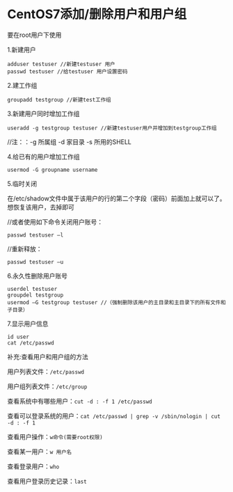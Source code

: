 
# CentOS7添加/删除用户和用户组 #

要在root用户下使用

1.新建用户 

    adduser testuser //新建testuser 用户 
    passwd testuser //给testuser 用户设置密码

2.建工作组 

    groupadd testgroup //新建test工作组

3.新建用户同时增加工作组
 
    useradd -g testgroup testuser //新建testuser用户并增加到testgroup工作组

//注：：-g 所属组 -d 家目录 -s 所用的SHELL

4.给已有的用户增加工作组 

    usermod -G groupname username

5.临时关闭 

在/etc/shadow文件中属于该用户的行的第二个字段（密码）前面加上就可以了。想恢复该用户，去掉即可 

//或者使用如下命令关闭用户账号： 

    passwd testuser –l 

//重新释放： 

    passwd testuser –u

6.永久性删除用户账号 

    userdel testuser 
    groupdel testgroup 
    usermod –G testgroup testuser //（强制删除该用户的主目录和主目录下的所有文件和子目录）

7.显示用户信息 

    id user 
    cat /etc/passwd

补充:查看用户和用户组的方法 

用户列表文件：`/etc/passwd `

用户组列表文件：`/etc/group `

查看系统中有哪些用户：`cut -d : -f 1 /etc/passwd `

查看可以登录系统的用户：`cat /etc/passwd | grep -v /sbin/nologin | cut -d : -f 1 `

查看用户操作：`w命令(需要root权限) `

查看某一用户：`w 用户名 `

查看登录用户：`who` 

查看用户登录历史记录：`last`
